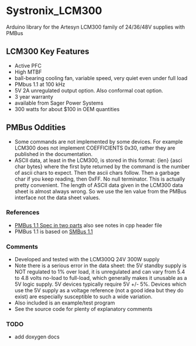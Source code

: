 # Systronix_LCM300
Arduino library for the Artesyn LCM300 family of 24/36/48V supplies with PMBus

## LCM300 Key Features
 - Active PFC
 - High MTBF
 - ball-bearing cooling fan, variable speed, very quiet even under full load
 - PMbus 1.1 at 100 kHz
 - 5V 2A unregulated output option. Also conformal coat option.
 - 3 year warranty
 - available from Sager Power Systems
 - 300 watts for about $100 in OEM quantities

## PMBus Oddities
 - Some commands are not implemented by some devices. For example LCM300 does not implement COEFFICIENTS 0x30, rather they are published in the documentation.
 - ASCII data, at least in the LCM300, is stored in this format: {len} {asci char bytes} where the first byte returned by the command is the number of ascii
 chars to expect. Then the ascii chars follow. Then a garbage char if you keep reading, then 0xFF. No null terminator. This is actually pretty convenient. The
 length of ASCII data given in the LCM300 data sheet is almost always wrong. So we use the len value from the PMBus interface not the data sheet values.

### References
 - [PMBus 1.1 Spec in two parts](http://pmbus.org/) also see notes in cpp header file
 - PMBus 1.1 is based on [SMBus 1.1](smbus.org/specs/smbus110.pdf)
 
### Comments
 - Developed and tested with the LCM300Q 24V 300W supply
 - Note there is a serious error in the data sheet: the 5V standby supply is NOT regulated to 1% over load, it is unregulated and can vary from 5.4 to 4.8 volts no-load to full-load, which generally makes it unusable as a 5V logic supply. 5V devices typically require 5V +/- 5%. Devices which use the 5V supply as a voltage reference (not a good idea but they do exist) are especially susceptible to such a wide variation.
 - Also included is an example/test program 
 - See the source code for plenty of explanatory comments

### TODO
 - add doxygen docs

